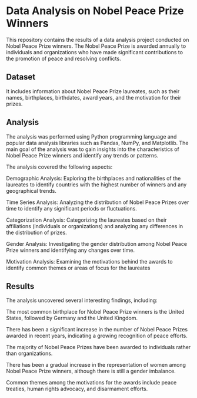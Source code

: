 # Data Analysis on Nobel Peace Prize Winners

This repository contains the results of a data analysis project conducted on Nobel Peace Prize winners. The Nobel Peace Prize is awarded annually to individuals and organizations who have made significant contributions to the promotion of peace and resolving conflicts.

## Dataset
It includes information about Nobel Peace Prize laureates, such as their names, birthplaces, birthdates, award years, and the motivation for their prizes.

## Analysis
The analysis was performed using Python programming language and popular data analysis libraries such as Pandas, NumPy, and Matplotlib. The main goal of the analysis was to gain insights into the characteristics of Nobel Peace Prize winners and identify any trends or patterns.

The analysis covered the following aspects:

  Demographic Analysis: Exploring the birthplaces and nationalities of the laureates to identify countries with the highest number of winners and any geographical trends.
  
  Time Series Analysis: Analyzing the distribution of Nobel Peace Prizes over time to identify any significant periods or fluctuations.
  
  Categorization Analysis: Categorizing the laureates based on their affiliations (individuals or organizations) and analyzing any differences in the distribution of prizes.
  
  Gender Analysis: Investigating the gender distribution among Nobel Peace Prize winners and identifying any changes over time.
  
  Motivation Analysis: Examining the motivations behind the awards to identify common themes or areas of focus for the laureates

## Results

The analysis uncovered several interesting findings, including:

  The most common birthplace for Nobel Peace Prize winners is the United States, followed by Germany and the United Kingdom.
  
  There has been a significant increase in the number of Nobel Peace Prizes awarded in recent years, indicating a growing recognition of peace efforts.
  
  The majority of Nobel Peace Prizes have been awarded to individuals rather than organizations.
  
  There has been a gradual increase in the representation of women among Nobel Peace Prize winners, although there is still a gender imbalance.
  
  Common themes among the motivations for the awards include peace treaties, human rights advocacy, and disarmament efforts.
